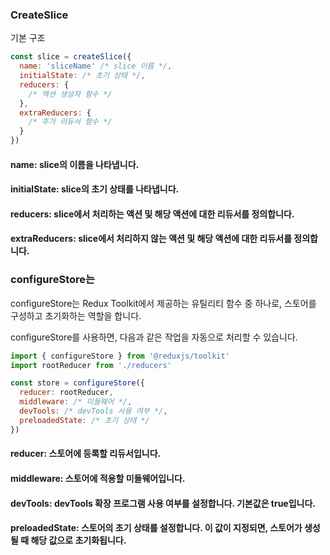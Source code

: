 ### CreateSlice

기본 구조 

``` javascript
const slice = createSlice({
  name: 'sliceName' /* slice 이름 */,
  initialState: /* 초기 상태 */,
  reducers: {
    /* 액션 생성자 함수 */
  },
  extraReducers: {
    /* 추가 리듀서 함수 */
  }
})
```

#### name: slice의 이름을 나타냅니다.
#### initialState: slice의 초기 상태를 나타냅니다.
#### reducers: slice에서 처리하는 액션 및 해당 액션에 대한 리듀서를 정의합니다.
#### extraReducers: slice에서 처리하지 않는 액션 및 해당 액션에 대한 리듀서를 정의합니다.


### configureStore는

configureStore는 Redux Toolkit에서 제공하는 유틸리티 함수 중 하나로, 스토어를 구성하고 초기화하는 역할을 합니다.

configureStore를 사용하면, 다음과 같은 작업을 자동으로 처리할 수 있습니다.

``` javascript
import { configureStore } from '@reduxjs/toolkit'
import rootReducer from './reducers'

const store = configureStore({
  reducer: rootReducer,
  middleware: /* 미들웨어 */,
  devTools: /* devTools 사용 여부 */,
  preloadedState: /* 초기 상태 */
})
```

#### reducer: 스토어에 등록할 리듀서입니다.
#### middleware: 스토어에 적용할 미들웨어입니다.
#### devTools: devTools 확장 프로그램 사용 여부를 설정합니다. 기본값은 true입니다.
#### preloadedState: 스토어의 초기 상태를 설정합니다. 이 값이 지정되면, 스토어가 생성될 때 해당 값으로 초기화됩니다.
